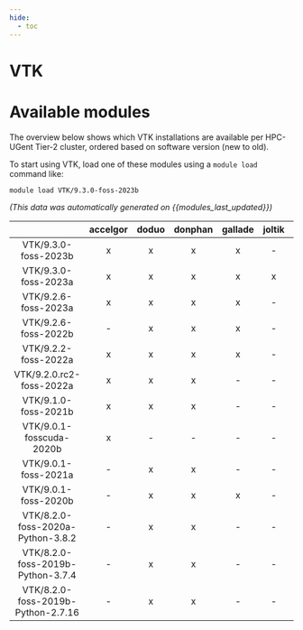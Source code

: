 ```yaml
---
hide:
  - toc
---
```


VTK
===

# Available modules


The overview below shows which VTK installations are available per HPC-UGent Tier-2 cluster, ordered based on software version (new to old).

To start using VTK, load one of these modules using a `module load` command like:

```shell
module load VTK/9.3.0-foss-2023b
```

*(This data was automatically generated on {{modules_last_updated}})*  

| |accelgor|doduo|donphan|gallade|joltik|shinx|skitty|
| :---: | :---: | :---: | :---: | :---: | :---: | :---: | :---: |
|VTK/9.3.0-foss-2023b|x|x|x|x|-|x|x|
|VTK/9.3.0-foss-2023a|x|x|x|x|x|x|x|
|VTK/9.2.6-foss-2023a|x|x|x|x|-|x|x|
|VTK/9.2.6-foss-2022b|-|x|x|x|-|-|-|
|VTK/9.2.2-foss-2022a|x|x|x|x|-|-|-|
|VTK/9.2.0.rc2-foss-2022a|x|x|x|-|-|-|-|
|VTK/9.1.0-foss-2021b|x|x|x|-|-|-|-|
|VTK/9.0.1-fosscuda-2020b|x|-|-|-|-|-|-|
|VTK/9.0.1-foss-2021a|-|x|x|-|-|-|-|
|VTK/9.0.1-foss-2020b|-|x|x|x|-|-|-|
|VTK/8.2.0-foss-2020a-Python-3.8.2|-|x|x|-|-|-|-|
|VTK/8.2.0-foss-2019b-Python-3.7.4|-|x|x|-|-|-|-|
|VTK/8.2.0-foss-2019b-Python-2.7.16|-|x|x|-|-|-|-|
